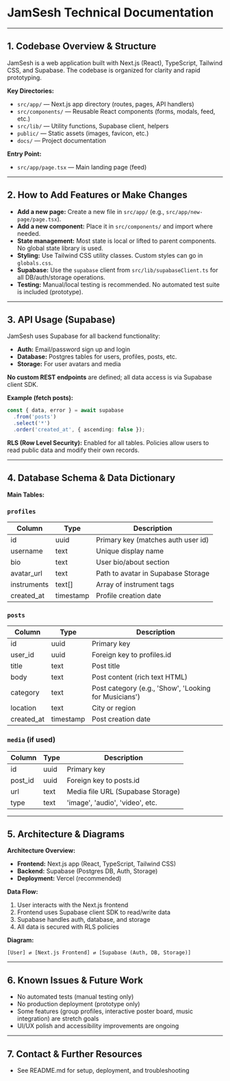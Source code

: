 # JamSesh Technical Documentation

---

## 1. Codebase Overview & Structure

JamSesh is a web application built with Next.js (React), TypeScript, Tailwind CSS, and Supabase. The codebase is organized for clarity and rapid prototyping.

**Key Directories:**
- `src/app/` — Next.js app directory (routes, pages, API handlers)
- `src/components/` — Reusable React components (forms, modals, feed, etc.)
- `src/lib/` — Utility functions, Supabase client, helpers
- `public/` — Static assets (images, favicon, etc.)
- `docs/` — Project documentation

**Entry Point:**
- `src/app/page.tsx` — Main landing page (feed)

---

## 2. How to Add Features or Make Changes

- **Add a new page:** Create a new file in `src/app/` (e.g., `src/app/new-page/page.tsx`).
- **Add a new component:** Place it in `src/components/` and import where needed.
- **State management:** Most state is local or lifted to parent components. No global state library is used.
- **Styling:** Use Tailwind CSS utility classes. Custom styles can go in `globals.css`.
- **Supabase:** Use the `supabase` client from `src/lib/supabaseClient.ts` for all DB/auth/storage operations.
- **Testing:** Manual/local testing is recommended. No automated test suite is included (prototype).

---

## 3. API Usage (Supabase)

JamSesh uses Supabase for all backend functionality:
- **Auth:** Email/password sign up and login
- **Database:** Postgres tables for users, profiles, posts, etc.
- **Storage:** For user avatars and media

**No custom REST endpoints** are defined; all data access is via Supabase client SDK.

**Example (fetch posts):**
```ts
const { data, error } = await supabase
  .from('posts')
  .select('*')
  .order('created_at', { ascending: false });
```

**RLS (Row Level Security):** Enabled for all tables. Policies allow users to read public data and modify their own records.

---

## 4. Database Schema & Data Dictionary

**Main Tables:**

### `profiles`
| Column       | Type      | Description                       |
|--------------|-----------|-----------------------------------|
| id           | uuid      | Primary key (matches auth user id) |
| username     | text      | Unique display name                |
| bio          | text      | User bio/about section             |
| avatar_url   | text      | Path to avatar in Supabase Storage |
| instruments  | text[]    | Array of instrument tags           |
| created_at   | timestamp | Profile creation date              |

### `posts`
| Column       | Type      | Description                       |
|--------------|-----------|-----------------------------------|
| id           | uuid      | Primary key                       |
| user_id      | uuid      | Foreign key to profiles.id         |
| title        | text      | Post title                        |
| body         | text      | Post content (rich text HTML)      |
| category     | text      | Post category (e.g., 'Show', 'Looking for Musicians') |
| location     | text      | City or region                    |
| created_at   | timestamp | Post creation date                 |

### `media` (if used)
| Column       | Type      | Description                       |
|--------------|-----------|-----------------------------------|
| id           | uuid      | Primary key                       |
| post_id      | uuid      | Foreign key to posts.id            |
| url          | text      | Media file URL (Supabase Storage)  |
| type         | text      | 'image', 'audio', 'video', etc.    |

---

## 5. Architecture & Diagrams

**Architecture Overview:**
- **Frontend:** Next.js app (React, TypeScript, Tailwind CSS)
- **Backend:** Supabase (Postgres DB, Auth, Storage)
- **Deployment:** Vercel (recommended)

**Data Flow:**
1. User interacts with the Next.js frontend
2. Frontend uses Supabase client SDK to read/write data
3. Supabase handles auth, database, and storage
4. All data is secured with RLS policies

**Diagram:**
```
[User] ⇄ [Next.js Frontend] ⇄ [Supabase (Auth, DB, Storage)]
```

---

## 6. Known Issues & Future Work
- No automated tests (manual testing only)
- No production deployment (prototype only)
- Some features (group profiles, interactive poster board, music integration) are stretch goals
- UI/UX polish and accessibility improvements are ongoing

---

## 7. Contact & Further Resources
- See README.md for setup, deployment, and troubleshooting